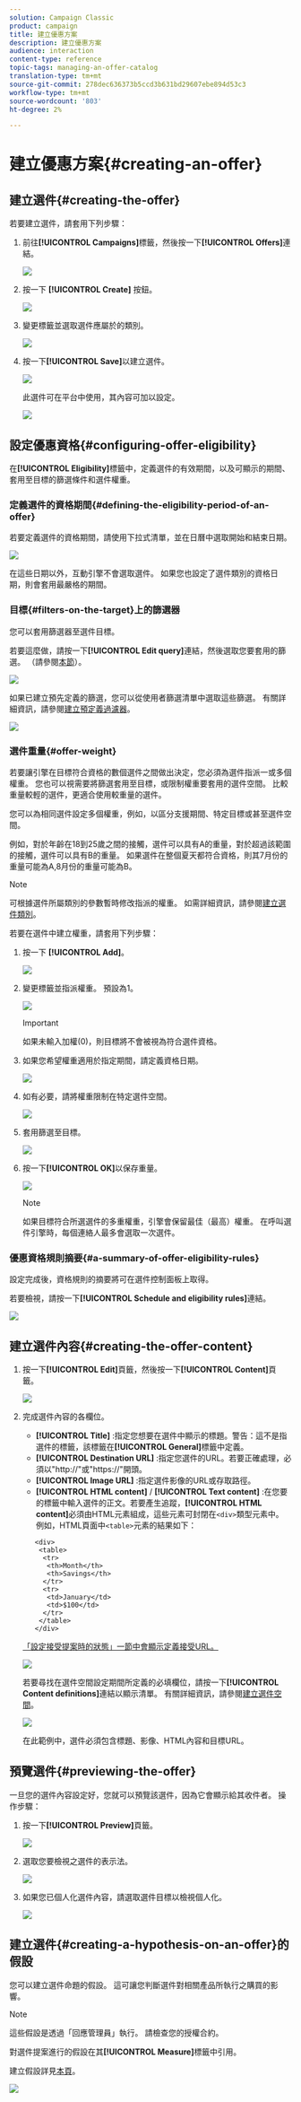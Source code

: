 ```yaml
---
solution: Campaign Classic
product: campaign
title: 建立優惠方案
description: 建立優惠方案
audience: interaction
content-type: reference
topic-tags: managing-an-offer-catalog
translation-type: tm+mt
source-git-commit: 278dec636373b5ccd3b631bd29607ebe894d53c3
workflow-type: tm+mt
source-wordcount: '803'
ht-degree: 2%

---
```



# 建立優惠方案{#creating-an-offer}

## 建立選件{#creating-the-offer}

若要建立選件，請套用下列步驟：

1. 前往&#x200B;**[!UICONTROL Campaigns]**&#x200B;標籤，然後按一下&#x200B;**[!UICONTROL Offers]**&#x200B;連結。

   ![](assets/offer_create_001.png)

1. 按一下 **[!UICONTROL Create]** 按鈕。

   ![](assets/offer_create_005.png)

1. 變更標籤並選取選件應屬於的類別。

   ![](assets/offer_create_002.png)

1. 按一下&#x200B;**[!UICONTROL Save]**&#x200B;以建立選件。

   ![](assets/offer_create_003.png)

   此選件可在平台中使用，其內容可加以設定。

   ![](assets/offer_create_004.png)

## 設定優惠資格{#configuring-offer-eligibility}

在&#x200B;**[!UICONTROL Eligibility]**&#x200B;標籤中，定義選件的有效期間，以及可顯示的期間、套用至目標的篩選條件和選件權重。

### 定義選件的資格期間{#defining-the-eligibility-period-of-an-offer}

若要定義選件的資格期間，請使用下拉式清單，並在日曆中選取開始和結束日期。

![](assets/offer_eligibility_create_002.png)

在這些日期以外，互動引擎不會選取選件。 如果您也設定了選件類別的資格日期，則會套用最嚴格的期間。

### 目標{#filters-on-the-target}上的篩選器

您可以套用篩選器至選件目標。

若要這麼做，請按一下&#x200B;**[!UICONTROL Edit query]**&#x200B;連結，然後選取您要套用的篩選。 （請參閱[本節](../../platform/using/steps-to-create-a-query.md#step-4---filter-data)）。

![](assets/offer_eligibility_create_003.png)

如果已建立預先定義的篩選，您可以從使用者篩選清單中選取這些篩選。 有關詳細資訊，請參閱[建立預定義過濾器](../../interaction/using/creating-predefined-filters.md)。

![](assets/offer_eligibility_create_004.png)

### 選件重量{#offer-weight}

若要讓引擎在目標符合資格的數個選件之間做出決定，您必須為選件指派一或多個權重。 您也可以視需要將篩選套用至目標，或限制權重要套用的選件空間。 比較重量較輕的選件，更適合使用較重量的選件。

您可以為相同選件設定多個權重，例如，以區分支援期間、特定目標或甚至選件空間。

例如，對於年齡在18到25歲之間的接觸，選件可以具有A的重量，對於超過該範圍的接觸，選件可以具有B的重量。 如果選件在整個夏天都符合資格，則其7月份的重量可能為A,8月份的重量可能為B。

>[!NOTE]
>
>可根據選件所屬類別的參數暫時修改指派的權重。 如需詳細資訊，請參閱[建立選件類別](../../interaction/using/creating-offer-categories.md)。

若要在選件中建立權重，請套用下列步驟：

1. 按一下 **[!UICONTROL Add]**。

   ![](assets/offer_weight_create_001.png)

1. 變更標籤並指派權重。 預設為1。

   ![](assets/offer_weight_create_006.png)

   >[!IMPORTANT]
   >
   >如果未輸入加權(0)，則目標將不會被視為符合選件資格。

1. 如果您希望權重適用於指定期間，請定義資格日期。

   ![](assets/offer_weight_create_002.png)

1. 如有必要，請將權重限制在特定選件空間。

   ![](assets/offer_weight_create_003.png)

1. 套用篩選至目標。

   ![](assets/offer_weight_create_004.png)

1. 按一下&#x200B;**[!UICONTROL OK]**&#x200B;以保存重量。

   ![](assets/offer_weight_create_005.png)

   >[!NOTE]
   >
   >如果目標符合所選選件的多重權重，引擎會保留最佳（最高）權重。 在呼叫選件引擎時，每個連絡人最多會選取一次選件。

### 優惠資格規則摘要{#a-summary-of-offer-eligibility-rules}

設定完成後，資格規則的摘要將可在選件控制面板上取得。

若要檢視，請按一下&#x200B;**[!UICONTROL Schedule and eligibility rules]**&#x200B;連結。

![](assets/offer_eligibility_create_005.png)

## 建立選件內容{#creating-the-offer-content}

1. 按一下&#x200B;**[!UICONTROL Edit]**&#x200B;頁籤，然後按一下&#x200B;**[!UICONTROL Content]**&#x200B;頁籤。

   ![](assets/offer_content_create_001.png)

1. 完成選件內容的各欄位。

   * **[!UICONTROL Title]** :指定您想要在選件中顯示的標題。警告：這不是指選件的標籤，該標籤在&#x200B;**[!UICONTROL General]**&#x200B;標籤中定義。
   * **[!UICONTROL Destination URL]** :指定您選件的URL。若要正確處理，必須以&quot;http://&quot;或&quot;https://&quot;開頭。
   * **[!UICONTROL Image URL]** :指定選件影像的URL或存取路徑。
   * **[!UICONTROL HTML content]** /  **[!UICONTROL Text content]** :在您要的標籤中輸入選件的正文。若要產生追蹤，**[!UICONTROL HTML content]**&#x200B;必須由HTML元素組成，這些元素可封閉在`<div>`類型元素中。 例如，HTML頁面中`<table>`元素的結果如下：

   ```
      <div> 
       <table>
        <tr>
         <th>Month</th>
         <th>Savings</th>   
        </tr>   
        <tr>    
         <td>January</td>
         <td>$100</td>   
        </tr> 
       </table> 
      </div>
   ```

   [「設定接受提案時的狀態」一節中會顯示定義接受URL。](../../interaction/using/creating-offer-spaces.md#configuring-the-status-when-the-proposition-is-accepted)

   ![](assets/offer_content_create_002.png)

   若要尋找在選件空間設定期間所定義的必填欄位，請按一下&#x200B;**[!UICONTROL Content definitions]**&#x200B;連結以顯示清單。 有關詳細資訊，請參閱[建立選件空間](../../interaction/using/creating-offer-spaces.md)。

   ![](assets/offer_content_create_003.png)

   在此範例中，選件必須包含標題、影像、HTML內容和目標URL。

## 預覽選件{#previewing-the-offer}

一旦您的選件內容設定好，您就可以預覽該選件，因為它會顯示給其收件者。 操作步驟：

1. 按一下&#x200B;**[!UICONTROL Preview]**&#x200B;頁籤。

   ![](assets/offer_preview_create_001.png)

1. 選取您要檢視之選件的表示法。

   ![](assets/offer_preview_create_002.png)

1. 如果您已個人化選件內容，請選取選件目標以檢視個人化。

   ![](assets/offer_preview_create_003.png)

## 建立選件{#creating-a-hypothesis-on-an-offer}的假設

您可以建立選件命題的假設。 這可讓您判斷選件對相關產品所執行之購買的影響。

>[!NOTE]
>
>這些假設是透過「回應管理員」執行。 請檢查您的授權合約。

對選件提案進行的假設在其&#x200B;**[!UICONTROL Measure]**&#x200B;標籤中引用。

建立假設詳見[本頁](../../campaign/using/about-response-manager.md)。

![](assets/offer_hypothesis_001.png)

